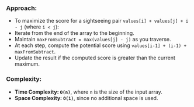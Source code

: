 ### Approach:
- To maximize the score for a sightseeing pair `values[i] + values[j] + i - j` (where `i < j`):
- Iterate from the end of the array to the beginning.
- Maintain `maxFromSubtract = max(values[j] - j)` as you traverse.
- At each step, compute the potential score using `values[i-1] + (i-1) + maxFromSubtract`.
- Update the result if the computed score is greater than the current maximum.
​
### Complexity:
- **Time Complexity: `O(n)`**, where `n` is the size of the input array.
- **Space Complexity: `O(1)`**, since no additional space is used.